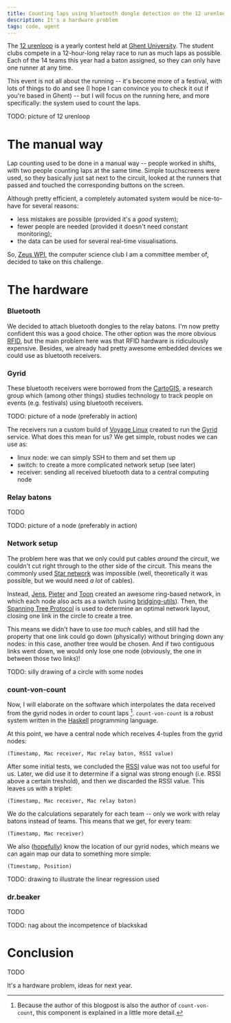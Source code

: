 ```yaml
---
title: Counting laps using bluetooth dongle detection on the 12 urenloop
description: It's a hardware problem
tags: code, ugent
---
```


The [12 urenloop] is a yearly contest held at [Ghent University]. The student
clubs compete in a 12-hour-long relay race to run as much laps as possible. Each
of the 14 teams this year had a baton assigned, so they can only have one runner
at any time.

This event is not all about the running -- it's become more of a festival, with
lots of things to do and see (I hope I can convince you to check it out if
you're based in Ghent) -- but I will focus on the running here, and
more specifically: the system used to count the laps.

[12 urenloop]: http://www.12urenloop.be/
[Ghent University]: http://www.ugent.be/

TODO: picture of 12 urenloop

The manual way
==============

Lap counting used to be done in a manual way -- people worked in shifts, with
two people counting laps at the same time. Simple touchscreens were used, so
they basically just sat next to the circuit, looked at the runners that passed
and touched the corresponding buttons on the screen.

Although pretty efficient, a completely automated system would be nice-to-have
for several reasons:

- less mistakes are possible (provided it's a *good* system);
- fewer people are needed (provided it doesn't need constant monitoring);
- the data can be used for several real-time visualisations.

So, [Zeus WPI], the computer science club I am a committee member of, decided to
take on this challenge.

[Zeus WPI]: http://zeus.ugent.be/

The hardware
============

### Bluetooth

We decided to attach bluetooth dongles to the relay batons. I'm now pretty
confident this was a good choice. The other option was the more obvious [RFID],
but the main problem here was that RFID hardware is ridiculously expensive.
Besides, we already had pretty awesome embedded devices we could use as
bluetooth receivers.

[RFID]: http://en.wikipedia.org/wiki/Radio-frequency_identification

### Gyrid

These bluetooth receivers were borrowed from the [CartoGIS], a research group
which (among other things) studies technology to track people on events
(e.g. festivals) using bluetooth receivers.

[CartoGIS]: http://geoweb.ugent.be/cartogis/

TODO: picture of a node (preferably in action)

The receivers run a custom build of [Voyage Linux] created to run the [Gyrid]
service. What does this mean for us? We get simple, robust nodes we can use as:

- linux node: we can simply SSH to them and set them up
- switch: to create a more complicated network setup (see later)
- receiver: sending all received bluetooth data to a central computing node

[Voyage Linux]: http://linux.voyage.hk/
[Gyrid]: http://github.com/Rulus/Gyrid

### Relay batons

TODO

TODO: picture of a node (preferably in action)

### Network setup

The problem here was that we only could put cables *around* the circuit, we
couldn't cut right through to the other side of the circuit. This means the
commonly used [Star network] was impossible (well, theoretically it was
possible, but we would need *a lot* of cables).

[Star network]: http://en.wikipedia.org/wiki/Star_network

Instead, [Jens], [Pieter] and [Toon] created an awesome ring-based network, in
which each node also acts as a switch (using [bridging-utils]). Then, the
[Spanning Tree Protocol] is used to determine an optimal network layout, closing
one link in the circle to create a tree.

[Jens]: http://twitter.com/jenstimmerman
[Pieter]: http://thinkjavache.be/
[Toon]: http://twitter.com/nudded
[bridging-utils]: http://www.linuxfoundation.org/collaborate/workgroups/networking/bridge
[Spanning Tree Protocol]: http://en.wikipedia.org/wiki/Spanning_Tree_Protocol

This means we didn't have to use *too much* cables, and still had the property
that one link could go down (physically) without bringing down any nodes: in
this case, another tree would be chosen. And if two contiguous links went down,
we would only lose one node (obviously, the one in between those two links)!

TODO: silly drawing of a circle with some nodes

### count-von-count

Now, I will elaborate on the software which interpolates the data received from
the gyrid nodes in order to count laps [^1]. `count-von-count` is a robust
system written in the [Haskell] programming language.

[Haskell]: http://haskell.org/

[^1]: Because the author of this blogpost is also the author of
      `count-von-count`, this component is explained in a little more detail.

At this point, we have a central node which receives 4-tuples from the gyrid
nodes:

    (Timestamp, Mac receiver, Mac relay baton, RSSI value)

After some initial tests, we concluded the [RSSI] value was not too useful for
us. Later, we did use it to determine if a signal was strong enough (i.e. RSSI
above a certain treshold), and then we discarded the RSSI value. This leaves us
with a triplet:

[RSSI]: http://en.wikipedia.org/wiki/Received_signal_strength_indication

    (Timestamp, Mac receiver, Mac relay baton)

We do the calculations separately for each team -- only we work with relay
batons instead of teams. This means that we get, for every team:

    (Timestamp, Mac receiver)

We also ([hopefully](http://bash.org/?5273)) know the location of our gyrid
nodes, which means we can again map our data to something more simple:

    (Timestamp, Position)

TODO: drawing to illustrate the linear regression used

### dr.beaker

TODO

TODO: nag about the incompetence of blackskad

Conclusion
==========

TODO

It's a hardware problem, ideas for next year.

